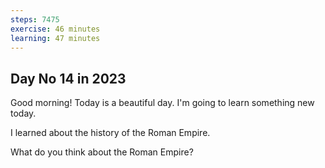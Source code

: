 ```yaml
---
steps: 7475
exercise: 46 minutes
learning: 47 minutes
---
```

## Day No 14 in 2023
Good morning! Today is a beautiful day.
I'm going to learn something new today.

I learned about the history of the Roman Empire.

What do you think about the Roman Empire?
